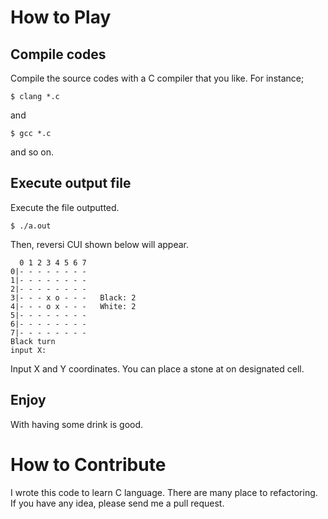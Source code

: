 
# How to Play
## Compile codes
Compile the source codes with a C compiler that you like.
For instance;
```
$ clang *.c
```
and
```
$ gcc *.c
```
and so on.

## Execute output file
Execute the file outputted.
```
$ ./a.out
```

Then, reversi CUI shown below will appear.

```
  0 1 2 3 4 5 6 7 
0|- - - - - - - - 
1|- - - - - - - - 
2|- - - - - - - - 
3|- - - x o - - - 	Black: 2
4|- - - o x - - - 	White: 2
5|- - - - - - - - 
6|- - - - - - - - 
7|- - - - - - - - 
Black turn
input X: 
```
Input X and Y coordinates.
You can place a stone at on designated cell. 

## Enjoy
With having some drink is good.

# How to Contribute
I wrote this code to learn C language.
There are many place to refactoring.
If you have any idea, please send me a pull request.
